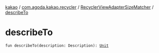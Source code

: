 [kakao](../../index.md) / [com.agoda.kakao.recycler](../index.md) / [RecyclerViewAdapterSizeMatcher](index.md) / [describeTo](./describe-to.md)

# describeTo

`fun describeTo(description: Description): `[`Unit`](https://kotlinlang.org/api/latest/jvm/stdlib/kotlin/-unit/index.html)